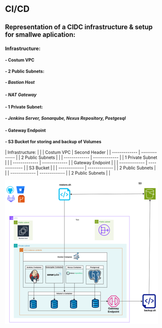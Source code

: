 # CI/CD
## Representation of a CIDC infrastructure & setup for smallwe aplication:
### Infrastructure:
#### - Costum VPC
#### - 2 Public Subnets:
  ##### - Bastion Host
#####     - NAT Gateway
#### - 1 Private Subnet:
#####     - Jenkins Server, Sonarqube, Nexus Repository, Postgesql
#### - Gateway Endpoint
####  - S3 Bucket for storing and backup of Volumes 




|  Infrastructure:  |  |
| Costum VPC  | Second Header |
| ------------- | ------------- |
|  2 Public Subnets  |   |
| ------------- | ------------- |
|  1 Private Subnet  |   |
| ------------- | ------------- |
|  Gateway Endpoint  |   |
| ------------- | ------------- |
|  S3 Bucket  |   |
| ------------- | ------------- |
|  2 Public Subnets  |   |
| ------------- | ------------- |
|  2 Public Subnets  |   |


![alt text](https://github.com/dev126712/cicd/blob/2d79805398c75877537e3484ff48f43334716e04/cicd.png)
